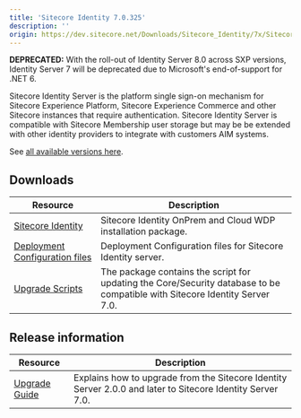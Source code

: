```yaml
---
title: 'Sitecore Identity 7.0.325'
description: ''
origin: https://dev.sitecore.net/Downloads/Sitecore_Identity/7x/Sitecore_Identity_70325
---
```

**DEPRECATED:** With the roll-out of Identity Server 8.0 across SXP versions, Identity Server 7 will be deprecated due to Microsoft's end-of-support for .NET 6.

Sitecore Identity Server is the platform single sign-on mechanism for Sitecore Experience Platform, Sitecore Experience Commerce and other Sitecore instances that require authentication.
Sitecore Identity Server is compatible with Sitecore Membership user storage but may be be extended with other identity providers to integrate with customers AIM systems.

See [all available versions here](/downloads/Sitecore_Identity).

## Downloads

| Resource                                                                                                                                                                                       | Description                                                                                                                 |
| ---------------------------------------------------------------------------------------------------------------------------------------------------------------------------------------------- | --------------------------------------------------------------------------------------------------------------------------- |
| [Sitecore Identity](https://scdp.blob.core.windows.net/downloads/Sitecore%20Identity/7x/Sitecore%20Identity%2070325/Secure/Sitecore.IdentityServer.7.0.325.scwdp.zip)                          | Sitecore Identity OnPrem and Cloud WDP installation package.                                                                |
| [Deployment Configuration files](https://scdp.blob.core.windows.net/downloads/Sitecore%20Identity/7x/Sitecore%20Identity%2070325/Secure/IdentityServer%20Deployment%20Configuration%207.0.zip) | Deployment Configuration files for Sitecore Identity server.                                                                |
| [Upgrade Scripts](https://scdp.blob.core.windows.net/downloads/Sitecore%20Identity/7x/Sitecore%20Identity%2070325/Secure/Sitecore.IdentityServer.UpgradeScripts.7.0.zip)                       | The package contains the script for updating the Core/Security database to be compatible with Sitecore Identity Server 7.0. |

## Release information

| Resource                                                                                                                                                                         | Description                                                                                                |
| -------------------------------------------------------------------------------------------------------------------------------------------------------------------------------- | ---------------------------------------------------------------------------------------------------------- |
| [Upgrade Guide](https://scdp.blob.core.windows.net/downloads/Sitecore%20Identity/7x/Sitecore%20Identity%2070325/Secure/Sitecore%20Identity%20Server%20Upgrade%20Guide-7.0.0.pdf) | Explains how to upgrade from the Sitecore Identity Server 2.0.0 and later to Sitecore Identity Server 7.0. |
